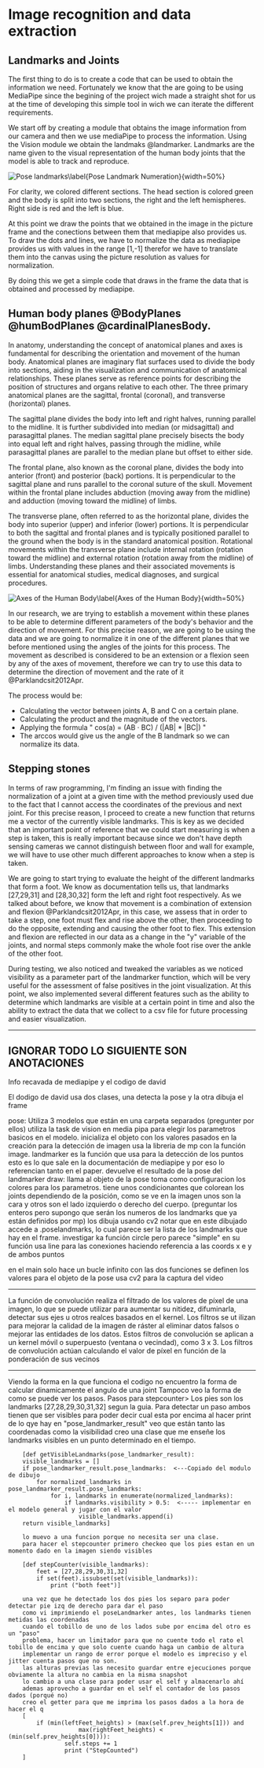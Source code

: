 # Image recognition and data extraction

## Landmarks and Joints
The first thing to do is to create a code that can be used to obtain the information we need. Fortunately we know that the are going to be using MediaPipe since the begining of the project wich made a straight shot for us at the time of developing this simple tool in wich we can iterate the different requirements.

We start off by creating a module that obtains the image information from our camera and then we use mediaPipe to process the information. Using the Vision module we obtain the landmaks @landmarker. Landmarks are the name given to the visual representation of the human body joints that the model is able to track and reproduce.

![Pose landmarks\label{Pose Landmark Numeration}](pose_landmarks_index.png){width=50%}

For clarity, we colored different sections. The head section is colored green and the body is split into two sections, the right and the left hemispheres. Right side is red and the left is blue.

At this point we draw the points that we obtained in the image in the picture frame and the conections between them that mediapipe also provides us. To draw the dots and lines, we have to normalize the data as mediapipe provides us with values in the range [1,-1] therefor we have to translate them into the canvas using the picture resolution as values for normalization.

By doing this we get a simple code that draws in the frame the data that is obtained and processed by mediapipe.

## Human body planes @BodyPlanes @humBodPlanes @cardinalPlanesBody.

In anatomy, understanding the concept of anatomical planes and axes is fundamental for describing the orientation and movement of the human body. Anatomical planes are imaginary flat surfaces used to divide the body into sections, aiding in the visualization and communication of anatomical relationships. These planes serve as reference points for describing the position of structures and organs relative to each other. The three primary anatomical planes are the sagittal, frontal (coronal), and transverse (horizontal) planes.

The sagittal plane divides the body into left and right halves, running parallel to the midline. It is further subdivided into median (or midsagittal) and parasagittal planes. The median sagittal plane precisely bisects the body into equal left and right halves, passing through the midline, while parasagittal planes are parallel to the median plane but offset to either side.

The frontal plane, also known as the coronal plane, divides the body into anterior (front) and posterior (back) portions. It is perpendicular to the sagittal plane and runs parallel to the coronal suture of the skull. Movement within the frontal plane includes abduction (moving away from the midline) and adduction (moving toward the midline) of limbs.

The transverse plane, often referred to as the horizontal plane, divides the body into superior (upper) and inferior (lower) portions. It is perpendicular to both the sagittal and frontal planes and is typically positioned parallel to the ground when the body is in the standard anatomical position. Rotational movements within the transverse plane include internal rotation (rotation toward the midline) and external rotation (rotation away from the midline) of limbs. Understanding these planes and their associated movements is essential for anatomical studies, medical diagnoses, and surgical procedures.

![Axes of the Human Body\label{Axes of the Human Body}](humanBodyPlanes.jpg){width=50%}

In our research, we are trying to establish a movement within these planes to be able to determine different parameters of the body's behavior and the direction of movement. For this precise reason, we are going to be using the data and we are going to normalize it in one of the different planes that we before mentioned using the angles of the joints for this process. The movement as described is considered to be an extension or a flexion seen by any of the axes of movement, therefore we can try to use this data to determine the direction of movement and the rate of it @Parklandcsit2012Apr. 

The process would be:
- Calculating the vector between joints A, B and C on a certain plane. 
- Calculating the product and the magnitude of the vectors.
- Applying the formula " cos(a) = (AB · BC) / (|AB| * |BC|) "
- The arccos would give us the angle of the B landmark so we can normalize its data.

## Stepping stones

In terms of raw programming, I'm finding an issue with finding the normalization of a joint at a given time with the method previously used due to the fact that I cannot access the coordinates of the previous and next joint. For this precise reason, I proceed to create a new function that returns me a vector of the currently visible landmarks.
This is key as we decided that an important point of reference that we could start measuring is when a step is taken, this is really important because since we don't have depth sensing cameras we cannot distinguish between floor and wall for example, we will have to use other much different approaches to know when a step is taken.

We are going to start trying to evaluate the height of the different landmarks that form a foot. We know as documentation tells us, that landmarks [27,29,31] and [28,30,32] form the left and right foot respectively. As we talked about before, we know that movement is a combination of extension and flexion @Parklandcsit2012Apr, in this case, we assess that in order to take a step, one foot must flex and rise above the other, then proceeding to do the opposite, extending and causing the other foot to flex. This extension and flexion are reflected in our data as a change in the "y" variable of the joints, and normal steps commonly make the whole foot rise over the ankle of the other foot.

During testing, we also noticed and tweaked the variables as we noticed visibility as a parameter part of the landmarker function, which will be very useful for the assessment of false positives in the joint visualization. At this point, we also implemented several different features such as the ability to determine which landmarks are visible at a certain point in time and also the ability to extract the data that we collect to a csv file for future processing and easier visualization.

---------------------------------- 
## IGNORAR TODO LO SIGUIENTE SON ANOTACIONES

Info recavada de mediapipe y el codigo de david


El dodigo de david usa dos clases, una detecta la pose y la otra dibuja el frame

pose:
    Utiliza 3 modelos que están en una carpeta separados (pregunter por ellos)
    utiliza la task de vision en media pipa para elegir los parametros basicos en el modelo.
    inicializa el objeto con los valores pasados en la creación
    para la detección de imagen usa la libreria de mp con la función image.
    landmarker es la función que usa para la detección de los puntos
        esto es lo que sale en la documentación de mediapipe y por eso lo referencian tanto en el paper.
    devuelve el resultado de la pose del landmarker
draw:
    llama al objeto de la pose
    toma como configuracion los colores para los parametros.
    tiene unos condicionantes que colorean los joints dependiendo de la posición, como se ve en la imagen unos son la cara y otros son el lado izquierdo o derecho del cuerpo. (preguntar los enteros pero supongo que serán los numeros de los landmarks que ya están definidos por mp)
    los dibuja usando cv2
    notar que en este dibujado accede a .poselandmarks, lo cual parece ser la lista de los landmarks que hay en el frame. 
    investigar ka función circle pero parece "simple" en su función
    usa line para las conexiones haciendo referencia a las coords x e y de ambos puntos


en el main solo hace un bucle infinito con las dos funciones
se definen los valores para el objeto de la pose
usa cv2 para la captura del video




-----------


La función de convolución realiza el filtrado de los valores de píxel de una imagen, lo que se puede utilizar para aumentar su nitidez, difuminarla, detectar sus ejes u otros realces basados en el kernel. Los filtros se ut  ilizan para mejorar la calidad de la imagen de ráster al eliminar datos falsos o mejorar las entidades de los datos. Estos filtros de convolución se aplican a un kernel móvil o superpuesto (ventana o vecindad), como 3 x 3. Los filtros de convolución actúan calculando el valor de píxel en función de la ponderación de sus vecinos


-------

Viendo la forma en la que funciona el codigo no encuentro la forma de calcular dinamicamente el angulo de una joint
Tampoco veo la forma de como se puede ver los pasos.
    Pasos para stepcounter> 
        Los pies son los landmarks [27,28,29,30,31,32] segun la guia.
        Para detectar un paso ambos tienen que ser visibles para poder decir cual esta por encima
        al hacer print de lo qye hay en  "pose_landmarker_result" veo que están tanto las coordenadas como la visibilidad
        creo una clase que me enseñe los landmarks visibles en un punto determinado en el tiempo.

        [def getVisibleLandmarks(pose_landmarker_result):
        visible_landmarks = []
        if pose_landmarker_result.pose_landmarks:  <---Copiado del modulo de dibujo
            for normalized_landmarks in pose_landmarker_result.pose_landmarks:
                for i, landmarks in enumerate(normalized_landmarks): 
                    if landmarks.visibility > 0.5:  <----- implementar en el modelo general y jugar con el valor
                        visible_landmarks.append(i)
        return visible_landmarks]

        lo muevo a una funcion porque no necesita ser una clase.
        para hacer el stepcounter primero checkeo que los pies estan en un momento dado en la imagen siendo visibles
        
        [def stepCounter(visible_landmarks):
            feet = [27,28,29,30,31,32]
            if set(feet).issubset(set(visible_landmarks)):
                print ("both feet")]
        
        una vez que he detectado los dos pies los separo para poder detectar pie izq de derecho para dar el paso
        como vi imprimiendo el poseLandmarker antes, los landmarks tienen metidas las coordenadas
        cuando el tobillo de uno de los lados sube por encima del otro es un "paso"
        problema, hacer un limitador para que no cuente todo el rato el tobillo de encima y que solo cuente cuando haga un cambio de altura
        implementar un rango de error porque el modelo es impreciso y el jitter cuenta pasos que no son.
        las alturas previas las necesito guardar entre ejecuciones porque obviamente la altura no cambia en la misma snapshot
        lo cambio a una clase para poder usar el self y almacenarlo ahí 
        ademas aprovecho a guardar en el self el contador de los pasos dados (porqué no)
        creo el getter para que me imprima los pasos dados a la hora de hacer el q
        [
            if (min(leftFeet_heights) > (max(self.prev_heights[1])) and
                        max(rightFeet_heights) < (min(self.prev_heights[0]))):
                    self.steps += 1
                    print ("StepCounted")
        ]
